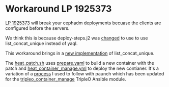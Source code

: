 # Workaround LP 1925373

[LP 1925373](https://bugs.launchpad.net/tripleo/+bug/1925373)
will break your cephadm deployments becuase the clients
are configured before the servers.

We think this is because deploy-steps.j2 was 
[changed](https://github.com/openstack/tripleo-heat-templates/commit/ef240c1f62a6afb584ef111fbef2f027a474414f)
to use to use list_concat_unique instead of yaql.

This workaround brings in a 
[new implementation](https://review.opendev.org/c/openstack/heat/+/787662/3/heat/engine/hot/functions.py)
of list_concat_unique.

The [heat_patch.sh](heat_patch.sh) uses [prepare.yaml](prepare.yaml)
to build a new container with the patch and 
[heat_container_manage.yml](heat_container_manage.yml) to deploy
the new contianer. It's a variation of a [process](http://blog.johnlikesopenstack.com/2019/07/notes-on-testing-tripleo-common-mistral.html)
I used to follow with paunch which has been 
updated for the [tripleo_container_manage](https://docs.openstack.org/tripleo-ansible/latest/roles/role-tripleo_container_manage.html#debug)
TripleO Ansible module.
